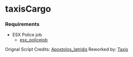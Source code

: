 # taxisCargo

### Requirements
* ESX Police job
  * [esx_policejob](https://github.com/ESX-Org/esx_policejob)

Orignal Script Credits: [Apostolos_Iatridis](https://forum.cfx.re/u/Apostolos_Iatridis)
Reworked by: [Taxis](https://forum.cfx.re/u/Taxis1)

